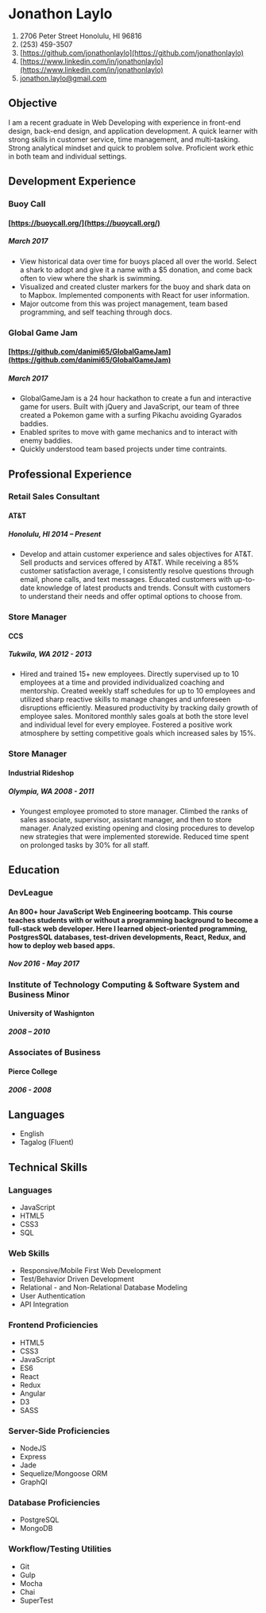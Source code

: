 # Jonathon Laylo

1. 2706 Peter Street Honolulu, HI 96816
1. (253) 459-3507
1. [https://github.com/jonathonlaylo](https://github.com/jonathonlaylo)
1. [https://www.linkedin.com/in/jonathonlaylo](https://www.linkedin.com/in/jonathonlaylo)
1. [jonathon.laylo@gmail.com](jonathon.laylo@gmail.com)

## Objective
I am a recent graduate in Web Developing with experience in front-end design, back-end design, and application development. A quick learner with strong skills in customer service, time management, and multi-tasking. Strong analytical mindset and quick to problem solve. Proficient work ethic in both team and individual settings.


## Development Experience

### Buoy Call
#### [https://buoycall.org/](https://buoycall.org/)
##### March 2017
- View historical data over time for buoys placed all over the world. Select a shark to adopt and give it a name with a $5 donation, and come back often to view where the shark is swimming.
- Visualized and created cluster markers for the buoy and shark data on to Mapbox. Implemented components with React for user information.
- Major outcome from this was project management, team based programming, and self teaching through docs.


### Global Game Jam
#### [https://github.com/danimi65/GlobalGameJam](https://github.com/danimi65/GlobalGameJam)
##### March 2017
- GlobalGameJam is a 24 hour hackathon to create a fun and interactive game for users. Built with jQuery and JavaScript, our team of three created a Pokemon game with a surfing Pikachu avoiding Gyarados baddies.
- Enabled sprites to move with game mechanics and to interact with enemy baddies.
- Quickly understood team based projects under time contraints.

## Professional Experience

### Retail Sales Consultant
#### AT&T
##### Honolulu, HI 2014 – Present
- Develop and attain customer experience and sales objectives for AT&T. Sell products and services offered by AT&T. While receiving a 85% customer satisfaction average, I consistently resolve questions through email, phone calls, and text messages. Educated customers with up-to-date knowledge of latest products and trends. Consult with customers to understand their needs and offer optimal options to choose from.

### Store Manager
#### CCS
##### Tukwila, WA 2012 - 2013
- Hired and trained 15+ new employees. Directly supervised up to 10 employees at a time and provided individualized coaching and mentorship. Created weekly staff schedules for up to 10 employees and utilized sharp reactive skills to manage changes and unforeseen disruptions efficiently. Measured productivity by tracking daily growth of employee sales. Monitored monthly sales goals at both the store level and individual level for every employee. Fostered a positive work atmosphere by setting competitive goals which increased sales by 15%.

### Store Manager
#### Industrial Rideshop
##### Olympia, WA 2008 - 2011

- Youngest employee promoted to store manager. Climbed the ranks of sales associate, supervisor, assistant manager, and then to store manager. Analyzed existing opening and closing procedures to develop new strategies that were implemented storewide. Reduced time spent on prolonged tasks by 30% for all staff.

## Education
### DevLeague
#### An 800+ hour JavaScript Web Engineering bootcamp. This course teaches students with or without a programming background to become a full-stack web developer. Here I learned object-oriented programming, PostgresSQL databases, test-driven developments, React, Redux, and how to deploy web based apps.
##### Nov 2016 - May 2017

### Institute of Technology Computing & Software System and Business Minor
#### University of Washignton
##### 2008 – 2010

### Associates of Business
#### Pierce College
##### 2006 - 2008

## Languages
- English
- Tagalog (Fluent)

## Technical Skills

### Languages
- JavaScript
- HTML5
- CSS3
- SQL

### Web Skills
- Responsive/Mobile First Web Development
- Test/Behavior Driven Development
- Relational - and Non-Relational Database Modeling
- User Authentication
- API Integration

### Frontend Proficiencies
- HTML5
- CSS3
- JavaScript
- ES6
- React
- Redux
- Angular
- D3
- SASS

### Server-Side Proficiencies
- NodeJS
- Express
- Jade
- Sequelize/Mongoose ORM
- GraphQl

### Database Proficiencies
- PostgreSQL
- MongoDB

### Workflow/Testing Utilities
- Git
- Gulp
- Mocha
- Chai
- SuperTest